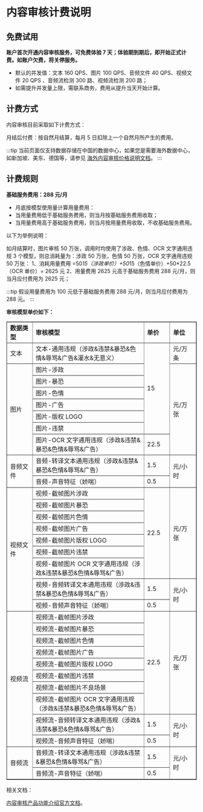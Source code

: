 ﻿# 内容审核计费说明

## 免费试用

**账户首次开通内容审核服务，可免费体验 7 天；体验期到期后，即开始正式计费。如账户欠费，将关停服务。**

- 默认的并发值：文本 160 QPS、图片 100 QPS、音频文件 40 QPS、视频文件 20 QPS 、音频流检测 300 路、视频流检测 200 路；
- 如需提升并发量上限，需联系商务，费用从提升当天开始计算。

## 计费方式

内容审核目前采取如下计费方式：

月结后付费：按自然月结算，每月 5 日扣除上一个自然月所产生的费用。

:::tip
当前页面仅支持数据存储在中国的数据中心，如果您是需要海外数据中心，如新加坡、美东、德国等，请参见 [海外内容审核价格说明文档](moderation_billing_overseas.html)。
:::

## 计费规则

**基础服务费用：288 元/月**

- 月底按模型使用量计算用量费用：
- 当用量费用低于基础服务费用，则当月按基础服务费用收取；
- 当用量费用高于基础服务费用，则当月按用量费用收取，不收基础服务费用。

以下为举例说明：

如月结算时，图片审核 50 万张，调用时均使用了涉政、色情、OCR 文字通用违规 3 个模型，则总消耗量为：涉政 50 万张，色情 50 万张，OCR 文字通用违规 50 万张： 
1、消耗用量费用 =50*15（涉政单价）+50*15（色情单价）+50*22.5（OCR 单价）= 2625 元 
2、用量费用 2625 元高于基础服务费用 288 元/月，则当月应付费用为 2625 元；

:::tip
假设用量费用为 100 元低于基础服务费用 288 元/月，则当月应付费用为 288 元。
:::

**审核模型单价如下：**

<table width="825" border="1">
  <tbody>
    <tr>
      <td width="91"><strong>数据类型</strong></td>
      <td width="547"><strong>审核模型</strong></td>
      <td width="71"><strong>单价</strong></td>
      <td width="88"><strong>单位</strong></td>
    </tr>
    <tr>
      <td>文本</td>
      <td>文本-通用违规（涉政&amp;违禁&amp;暴恐&amp;色情&amp;辱骂&amp;广告&amp;灌水&amp;无意义）</td>
      <td rowspan="7">15</td>
      <td>元/万条</td>
    </tr>
    <tr>
      <td rowspan="7">图片</td>
      <td>图片-涉政</td>
      <td rowspan="7">元/万张</td>
    </tr>
    <tr>
      <td>图片-暴恐</td>
    </tr>
    <tr>
      <td>图片-色情</td>
    </tr>
    <tr>
      <td>图片-广告</td>
    </tr>
    <tr>
      <td>图片-版权 LOGO</td>
    </tr>
    <tr>
      <td>图片-违禁</td>
    </tr>
    <tr>
      <td>图片-OCR 文字通用违规（涉政&amp;违禁&amp;暴恐&amp;色情&amp;辱骂&amp;广告）</td>
      <td>22.5</td>
    </tr>
    <tr>
      <td rowspan="2">音频文件</td>
      <td>音频-转译文本通用违规（涉政&amp;违禁&amp;暴恐&amp;色情&amp;辱骂&amp;广告）</td>
      <td>1.5</td>
      <td rowspan="2">元/小时</td>
    </tr>
    <tr>
      <td>音频-声音特征（娇喘）</td>
      <td>0.5</td>
    </tr>
    <tr>
      <td rowspan="9">视频文件</td>
      <td>视频-截帧图片涉政</td>
      <td rowspan="7">22.5</td>
      <td rowspan="7">元/万张</td>
    </tr>
    <tr>
      <td>视频-截帧图片暴恐</td>
    </tr>
    <tr>
      <td>视频-截帧图片色情</td>
    </tr>
    <tr>
      <td>视频-截帧图片广告</td>
    </tr>
    <tr>
      <td>视频-截帧图片版权 LOGO</td>
    </tr>
    <tr>
      <td>视频-截帧图片违禁</td>
    </tr>
    <tr>
      <td>视频-截帧图片 OCR 文字通用违规（涉政&amp;违禁&amp;暴恐&amp;色情&amp;辱骂&amp;广告）</td>
    </tr>
    <tr>
      <td>视频-音频转译文本通用违规（涉政&amp;违禁&amp;暴恐&amp;色情&amp;辱骂&amp;广告）</td>
      <td>1.5</td>
      <td rowspan="2">元/小时</td>
    </tr>
    <tr>
      <td>视频-音频声音特征（娇喘）</td>
      <td>0.5</td>
    </tr>
    <tr>
      <td rowspan="10">视频流</td>
      <td>视频流-截帧图片涉政</td>
      <td rowspan="8">22.5</td>
      <td rowspan="8">元/万张</td>
    </tr>
    <tr>
      <td>视频流-截帧图片暴恐</td>
    </tr>
    <tr>
      <td>视频流-截帧图片色情</td>
    </tr>
    <tr>
      <td>视频流-截帧图片广告</td>
    </tr>
    <tr>
      <td>视频流-截帧图片版权 LOGO</td>
    </tr>
    <tr>
      <td>视频流-截帧图片违禁</td>
    </tr>
    <tr>
      <td>视频流-截帧图片不良场景</td>
    </tr>
    <tr>
      <td>视频流-截帧图片 OCR 文字通用违规（涉政&amp;违禁&amp;暴恐&amp;色情&amp;辱骂&amp;广告）</td>
    </tr>
    <tr>
      <td>视频流-音频转译文本通用违规（涉政&amp;违禁&amp;暴恐&amp;色情&amp;辱骂&amp;广告）</td>
      <td>1.5</td>
      <td rowspan="2">元/小时</td>
    </tr>
    <tr>
      <td>视频流-音频声音特征（娇喘）</td>
      <td>0.5</td>
    </tr>
    <tr>
      <td rowspan="2">音频流</td>
      <td>音频流-转译文本通用违规（涉政&amp;违禁&amp;暴恐&amp;色情&amp;辱骂&amp;广告）</td>
      <td>1.5</td>
      <td rowspan="2">元/小时</td>
    </tr>
    <tr>
      <td>音频流-声音特征（娇喘）</td>
      <td>0.5</td>            
    </tr>
  </tbody>
</table>

相关文档：

[内容审核产品功能介绍官方文档](moderation_overview.html)。
